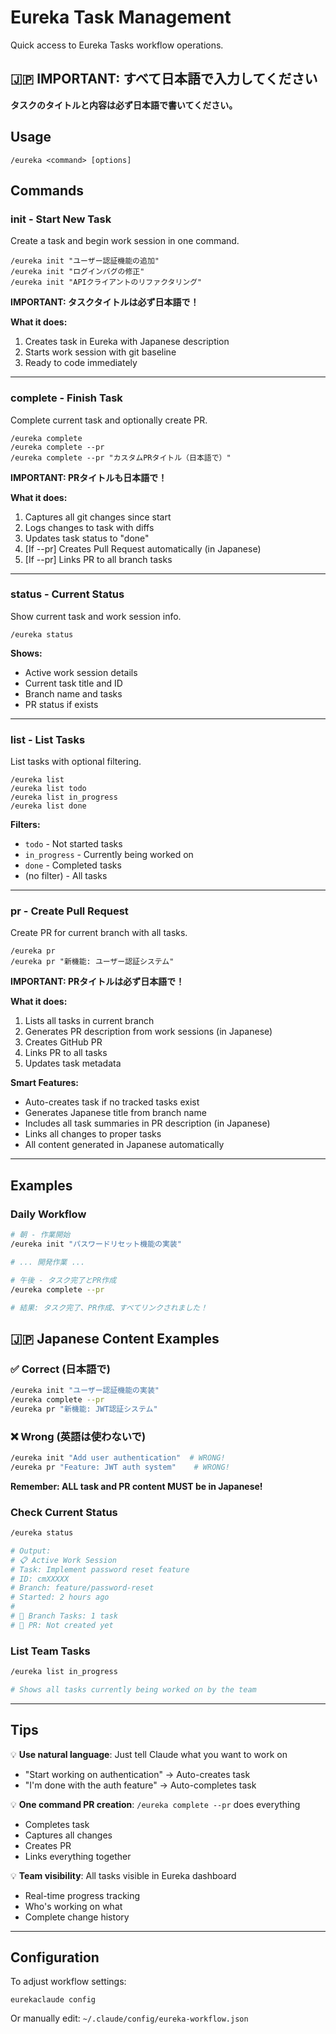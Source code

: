 # Eureka Task Management

Quick access to Eureka Tasks workflow operations.

## 🇯🇵 IMPORTANT: すべて日本語で入力してください

**タスクのタイトルと内容は必ず日本語で書いてください。**

## Usage

```
/eureka <command> [options]
```

## Commands

### init - Start New Task
Create a task and begin work session in one command.

```
/eureka init "ユーザー認証機能の追加"
/eureka init "ログインバグの修正"
/eureka init "APIクライアントのリファクタリング"
```

**IMPORTANT: タスクタイトルは必ず日本語で！**

**What it does:**
1. Creates task in Eureka with Japanese description
2. Starts work session with git baseline
3. Ready to code immediately

---

### complete - Finish Task
Complete current task and optionally create PR.

```
/eureka complete
/eureka complete --pr
/eureka complete --pr "カスタムPRタイトル（日本語で）"
```

**IMPORTANT: PRタイトルも日本語で！**

**What it does:**
1. Captures all git changes since start
2. Logs changes to task with diffs
3. Updates task status to "done"
4. [If --pr] Creates Pull Request automatically (in Japanese)
5. [If --pr] Links PR to all branch tasks

---

### status - Current Status
Show current task and work session info.

```
/eureka status
```

**Shows:**
- Active work session details
- Current task title and ID
- Branch name and tasks
- PR status if exists

---

### list - List Tasks
List tasks with optional filtering.

```
/eureka list
/eureka list todo
/eureka list in_progress
/eureka list done
```

**Filters:**
- `todo` - Not started tasks
- `in_progress` - Currently being worked on
- `done` - Completed tasks
- (no filter) - All tasks

---

### pr - Create Pull Request
Create PR for current branch with all tasks.

```
/eureka pr
/eureka pr "新機能: ユーザー認証システム"
```

**IMPORTANT: PRタイトルは必ず日本語で！**

**What it does:**
1. Lists all tasks in current branch
2. Generates PR description from work sessions (in Japanese)
3. Creates GitHub PR
4. Links PR to all tasks
5. Updates task metadata

**Smart Features:**
- Auto-creates task if no tracked tasks exist
- Generates Japanese title from branch name
- Includes all task summaries in PR description (in Japanese)
- Links all changes to proper tasks
- All content generated in Japanese automatically

---

## Examples

### Daily Workflow

```bash
# 朝 - 作業開始
/eureka init "パスワードリセット機能の実装"

# ... 開発作業 ...

# 午後 - タスク完了とPR作成
/eureka complete --pr

# 結果: タスク完了、PR作成、すべてリンクされました！
```

## 🇯🇵 Japanese Content Examples

### ✅ Correct (日本語で)
```bash
/eureka init "ユーザー認証機能の実装"
/eureka complete --pr
/eureka pr "新機能: JWT認証システム"
```

### ❌ Wrong (英語は使わないで)
```bash
/eureka init "Add user authentication"  # WRONG!
/eureka pr "Feature: JWT auth system"    # WRONG!
```

**Remember: ALL task and PR content MUST be in Japanese!**

### Check Current Status

```bash
/eureka status

# Output:
# 📋 Active Work Session
# Task: Implement password reset feature
# ID: cmXXXXX
# Branch: feature/password-reset
# Started: 2 hours ago
#
# 🌿 Branch Tasks: 1 task
# 🔗 PR: Not created yet
```

### List Team Tasks

```bash
/eureka list in_progress

# Shows all tasks currently being worked on by the team
```

---

## Tips

💡 **Use natural language**: Just tell Claude what you want to work on
   - "Start working on authentication" → Auto-creates task
   - "I'm done with the auth feature" → Auto-completes task

💡 **One command PR creation**: `/eureka complete --pr` does everything
   - Completes task
   - Captures all changes
   - Creates PR
   - Links everything together

💡 **Team visibility**: All tasks visible in Eureka dashboard
   - Real-time progress tracking
   - Who's working on what
   - Complete change history

---

## Configuration

To adjust workflow settings:
```
eurekaclaude config
```

Or manually edit: `~/.claude/config/eureka-workflow.json`
